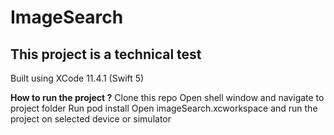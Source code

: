 # ImageSearch

## This project is a technical test 

Built using XCode 11.4.1 (Swift 5)

**How to run the project ?**
Clone this repo
Open shell window and navigate to project folder
Run pod install
Open imageSearch.xcworkspace and run the project on selected device or simulator
